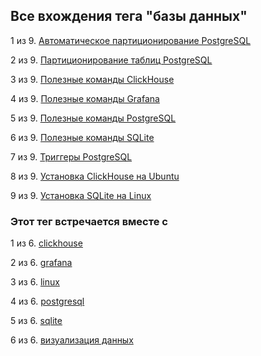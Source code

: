 ## Все вхождения тега "базы данных"


1 из 9. [Автоматическое партиционирование PostgreSQL](./2020-07-17_postgresql_autopart.md)

2 из 9. [Партиционирование таблиц PostgreSQL](./2020-07-17_postgresql_partitioning.md)

3 из 9. [Полезные команды ClickHouse](./2020-07-12_clickhouse_snippets.md)

4 из 9. [Полезные команды Grafana](./2021-04-18_grafana_snippets.md)

5 из 9. [Полезные команды PostgreSQL](./2021-01-13_postgresql_snippets.md)

6 из 9. [Полезные команды SQLite](./2021-04-18_sqlite_snippets.md)

7 из 9. [Триггеры PostgreSQL](./2020-07-17_postgresql_triggers.md)

8 из 9. [Установка ClickHouse на Ubuntu](./2020-07-12_clickhouse_install_ubuntu.md)

9 из 9. [Установка SQLite на Linux](./2020-09-02_linux_sqlite.md)



### Этот тег встречается вместе с


1 из 6. [clickhouse](./meta_clickhouse.md)

2 из 6. [grafana](./meta_grafana.md)

3 из 6. [linux](./meta_linux.md)

4 из 6. [postgresql](./meta_postgresql.md)

5 из 6. [sqlite](./meta_sqlite.md)

6 из 6. [визуализация данных](./meta_vizualizatsiya_dannyh.md)

